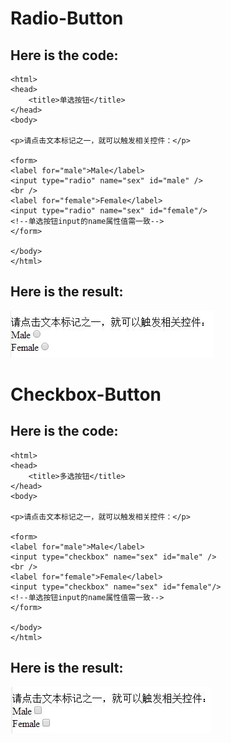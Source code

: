 # Radio-Button
## Here is the code:
````
<html>
<head>
    <title>单选按钮</title>
</head>
<body>

<p>请点击文本标记之一，就可以触发相关控件：</p>

<form>
<label for="male">Male</label>
<input type="radio" name="sex" id="male" />
<br />
<label for="female">Female</label>
<input type="radio" name="sex" id="female"/>
<!--单选按钮input的name属性值需一致-->
</form>

</body>
</html>
````
## Here is the result:
![Image](https://raw.githubusercontent.com/VillaZhang/img-folder/master/radio-button.jpg)


# Checkbox-Button
## Here is the code:
````
<html>
<head>
    <title>多选按钮</title>
</head>
<body>

<p>请点击文本标记之一，就可以触发相关控件：</p>

<form>
<label for="male">Male</label>
<input type="checkbox" name="sex" id="male" />
<br />
<label for="female">Female</label>
<input type="checkbox" name="sex" id="female"/>
<!--单选按钮input的name属性值需一致-->
</form>

</body>
</html>
````
## Here is the result:
![Image](https://raw.githubusercontent.com/VillaZhang/img-folder/master/checkbox-button.jpg)
